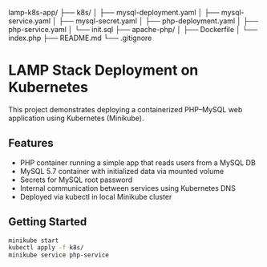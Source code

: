 lamp-k8s-app/
├── k8s/
│   ├── mysql-deployment.yaml
│   ├── mysql-service.yaml
│   ├── mysql-secret.yaml
│   ├── php-deployment.yaml
│   ├── php-service.yaml
│   └── init.sql
├── apache-php/
│   ├── Dockerfile
│   └── index.php
├── README.md
└── .gitignore


# LAMP Stack Deployment on Kubernetes

This project demonstrates deploying a containerized PHP–MySQL web application using Kubernetes (Minikube).

## Features
- PHP container running a simple app that reads users from a MySQL DB
- MySQL 5.7 container with initialized data via mounted volume
- Secrets for MySQL root password
- Internal communication between services using Kubernetes DNS
- Deployed via kubectl in local Minikube cluster

## Getting Started

```bash
minikube start
kubectl apply -f k8s/
minikube service php-service
